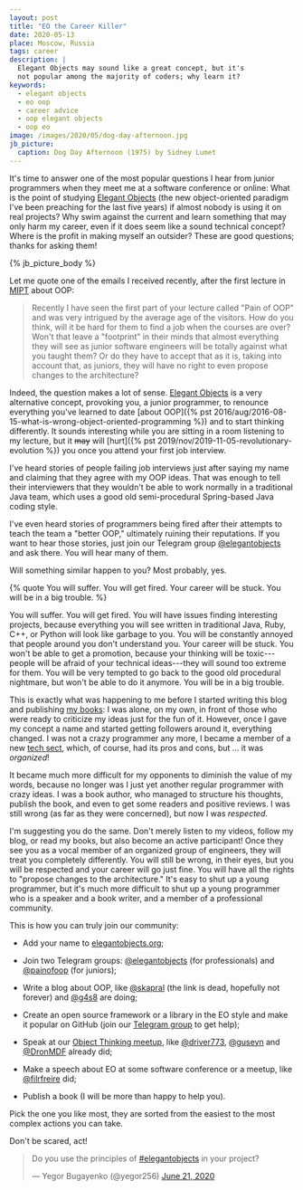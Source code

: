 ```yaml
---
layout: post
title: "EO the Career Killer"
date: 2020-05-13
place: Moscow, Russia
tags: career
description: |
  Elegant Objects may sound like a great concept, but it's
  not popular among the majority of coders; why learn it?
keywords:
  - elegant objects
  - eo oop
  - career advice
  - oop elegant objects
  - oop eo
image: /images/2020/05/dog-day-afternoon.jpg
jb_picture:
  caption: Dog Day Afternoon (1975) by Sidney Lumet
---
```


It's time to answer one of the most popular questions I hear from junior
programmers when they meet me at a software conference or online: What is
the point of studying [Elegant Objects](https://www.elegantobjects.org)
(the new object-oriented paradigm I've been preaching for the last five years)
if almost nobody is using it on real projects?
Why swim against the current and learn something that may only harm
my career, even if it does seem like a sound technical concept? Where is the
profit in making myself an outsider? These are good questions; thanks for asking them!

<!--more-->

{% jb_picture_body %}

Let me quote one of the emails I received recently, after
the first lecture in [MIPT](https://youtu.be/aLaDDoT2v54) about OOP:

> Recently I have seen the first part of your lecture called "Pain of OOP"
and was very intrigued by the average age of the visitors. How do you think,
will it be hard for them to find a job when the courses are over?
Won't that leave a "footprint" in their minds that almost everything they
will see as junior software engineers will be totally against what you
taught them? Or do they have to accept that as it is, taking into
account that, as juniors, they will have no right to even
propose changes to the architecture?

Indeed, the question makes a lot of sense. [Elegant Objects](https://www.elegantobjects.org)
is a very alternative concept, provoking you, a junior programmer, to renounce everything
you've learned to date [about OOP]({% pst 2016/aug/2016-08-15-what-is-wrong-object-oriented-programming %})
and to start thinking differently. It sounds
interesting while you are sitting in a room listening to my lecture, but it
~~may~~ will [hurt]({% pst 2019/nov/2019-11-05-revolutionary-evolution %})
you once you attend your first job interview.

I've heard stories of people failing job interviews just after saying my
name and claiming that they agree with my OOP ideas. That was enough to
tell their interviewers that they wouldn't be able to work normally in a traditional
Java team, which uses a good old semi-procedural Spring-based Java
coding style.

I've even heard stories of programmers being fired after their attempts to teach
the team a "better OOP," ultimately ruining their reputations. If you want
to hear those stories, just join our Telegram group [@elegantobjects](https://t.me/elegantobjects)
and ask there. You will hear many of them.

Will something similar happen to you? Most probably, yes.

{% quote You will suffer. You will get fired. Your career will be stuck. You will be in a big trouble. %}

You will suffer. You will get fired. You will have issues finding interesting
projects, because everything you will see written in traditional Java, Ruby, C++,
or Python will look like garbage to you. You will be constantly annoyed that
people around you don't understand you. Your career will be stuck. You
won't be able to get a promotion, because your thinking will be toxic---people
will be afraid of your technical ideas---they will sound too extreme
for them. You will be very tempted to go back to the good old procedural
nightmare, but won't be able to do it anymore. You will be in a big trouble.

This is exactly what was happening to me before I started writing this blog
and publishing [my books](/books.html): I was alone, on my own, in front of those who were
ready to criticize my ideas just for the fun of it. However, once I gave my concept
a name and started getting followers around it, everything changed. I was
not a crazy programmer any more, I became a member of a new [tech sect](https://www.elegantobjects.org),
which, of course, had its pros and cons, but ... it was _organized_!

It became much more difficult for my opponents to diminish the value of my
words, because no longer was I just yet another regular programmer with crazy ideas.
I was a book author, who managed to structure his thoughts, publish the book,
and even to get some readers and positive reviews. I was still wrong (as far
as they were concerned), but now I was _respected_.

I'm suggesting you do the same. Don't merely listen to my videos,
follow my blog, or read my books, but also become an active participant!
Once they see you as a vocal member of an organized group of engineers,
they will treat you completely differently.
You will still be wrong, in their eyes, but you will be respected and your career will
go just fine. You will have all the rights to "propose changes to the
architecture." It's easy to shut up a young programmer, but it's much
more difficult to shut up a young programmer who is a speaker and a book
writer, and a member of a professional community.

This is how you can truly join our community:

  * Add your name to [elegantobjects.org](https://www.elegantobjects.org);

  * Join two Telegram groups:
    [@elegantobjects](https://t.me/elegantobjects) (for professionals)
    and
    [@painofoop](https://t.me/painofoop) (for juniors);

  * Write a blog about OOP, like 
    [@skapral](https://www.pragmaticobjects.com/) (the link is dead, hopefully not forever)
    and [@g4s8](https://g4s8.wtf/) are doing;

  * Create an open source framework or a library in the EO style
    and make it popular on GitHub
    (join our [Telegram group](https://t.me/elegantobjects) to get help);

  * Speak at our [Object Thinking meetup](https://www.meetup.com/Object-Thinking/),
    like [@driver773](https://youtu.be/Z61mvuzLtbg),
    [@guseyn](https://youtu.be/Ptz6kJ3NXGI) and
    [@DronMDF](https://youtu.be/EbmJoolbQZw) already did;

  * Make a speech about EO at some software conference or a meetup,
    like [@filrfreire](https://www.youtube.com/watch?v=LlkptvKK6Mw) did;

  * Publish a book (I will be more than happy to help you).

Pick the one you like most, they are sorted from the easiest to the
most complex actions you can take.

Don't be scared, act!

<blockquote class="twitter-tweet"><p lang="en" dir="ltr">Do you use the principles of <a href="https://twitter.com/hashtag/elegantobjects?src=hash&amp;ref_src=twsrc%5Etfw">#elegantobjects</a> in your project?</p>&mdash; Yegor Bugayenko (@yegor256) <a href="https://twitter.com/yegor256/status/1274792685681901571?ref_src=twsrc%5Etfw">June 21, 2020</a></blockquote> <script async src="https://platform.twitter.com/widgets.js" charset="utf-8"></script>
